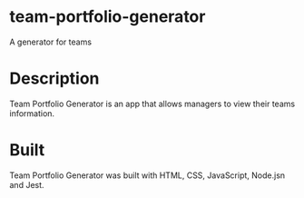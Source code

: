 # team-portfolio-generator
A generator for teams
# Description
Team Portfolio Generator is an app that allows managers to view their teams information.
# Built
Team Portfolio Generator was built with HTML, CSS, JavaScript, Node.jsn and Jest.
